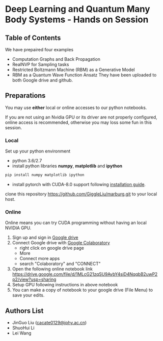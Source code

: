 # Deep Learning and Quantum Many Body Systems - Hands on Session

## Table of Contents
We have prepaired four examples
* Computation Graphs and Back Propagation
* RealNVP for Sampling tasks
* Restricted Boltzmann Machine (RBM) as a Generative Model
* RBM as a Quantum Wave Function Ansatz
  They have been uploaded to both Google drive and github.

## Preparations
You may use **either** local or online accesses to our python notebooks.

If you are not using an Nvidia GPU or its driver are not properly configured, online access is recommended,
otherwise you may loss some fun in this session.

### Local
Set up your python environment
* python 3.6/2.7
* install python libraries **numpy**, **matplotlib** and **ipython**
```bash
pip install numpy matplotlib ipython
```
* install pytorch with CUDA-8.0 support following [installation guide](http://pytorch.org/).

clone this repository https://github.com/GiggleLiu/marburg.git to your local host.

### Online
Online means you can try CUDA programming without having an local NVIDIA GPU.
1. Sign up and sign in [Google drive](https://drive.google.com/)
2. Connect Google drive with [Google Colaboratory](https://colab.research.google.com)
    - right click on google drive page
    - More
    - Connect more apps
    - search "Colaboratory" and "CONNECT"
3. Open the following online notebook link
    https://drive.google.com/file/d/1MLcG21zqSU9AvbY4siD4NqqbB2uwP2p2/view?usp=sharing
4. Setup GPU following instructions in above notebook
5. You can make a copy of notebook to your google drive (File Menu) to save your edits.

## Authors List
* JinGuo Liu (cacate0129@iphy.ac.cn)
* ShuoHui Li
* Lei Wang
